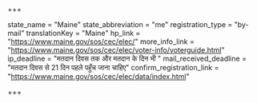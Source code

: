 +++

state_name = "Maine"
state_abbreviation = "me"
registration_type = "by-mail"
translationKey = "Maine"
hp_link = "https://www.maine.gov/sos/cec/elec/"
more_info_link = "https://www.maine.gov/sos/cec/elec/voter-info/voterguide.html"
ip_deadline = "मतदान दिवस तक और मतदान के दिन भी "
mail_received_deadline = "मतदान दिवस से 21 दिन पहले पहुँच जाना चाहिए"
confirm_registration_link = "https://www.maine.gov/sos/cec/elec/data/index.html"

+++